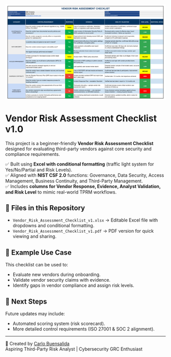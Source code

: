![Vendor Risk Assessment Checklist](cover.png)
# Vendor Risk Assessment Checklist v1.0

This project is a beginner-friendly **Vendor Risk Assessment Checklist** designed for evaluating third-party vendors against core security and compliance requirements.

✅ Built using **Excel with conditional formatting** (traffic light system for Yes/No/Partial and Risk Levels).  
✅ Aligned with **NIST CSF 2.0** functions: Governance, Data Security, Access Management, Business Continuity, and Third-Party Management.  
✅ Includes **columns for Vendor Response, Evidence, Analyst Validation, and Risk Level** to mimic real-world TPRM workflows.

## 📂 Files in this Repository
- `Vendor_Risk_Assessment_Checklist_v1.xlsx` → Editable Excel file with dropdowns and conditional formatting.
- `Vendor_Risk_Assessment_Checklist_v1.pdf` → PDF version for quick viewing and sharing.

## 📌 Example Use Case
This checklist can be used to:
- Evaluate new vendors during onboarding.
- Validate vendor security claims with evidence.
- Identify gaps in vendor compliance and assign risk levels.

## 🚀 Next Steps
Future updates may include:
- Automated scoring system (risk scorecard).
- More detailed control requirements (ISO 27001 & SOC 2 alignment).

---

👤 Created by [Carlo Buensalida](https://github.com/carlobuensalida)  
Aspiring Third-Party Risk Analyst | Cybersecurity GRC Enthusiast

